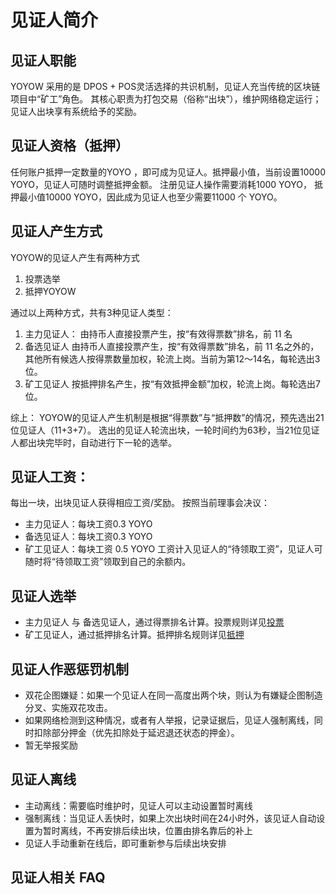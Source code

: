 # 见证人简介

## 见证人职能
YOYOW 采用的是 DPOS + POS灵活选择的共识机制，见证人充当传统的区块链项目中“矿工”角色。
其核心职责为打包交易（俗称“出块”），维护网络稳定运行；
见证人出块享有系统给予的奖励。

## 见证人资格（抵押）
任何账户抵押一定数量的YOYO ，即可成为见证人。抵押最小值，当前设置10000 YOYO，见证人可随时调整抵押金额。
注册见证人操作需要消耗1000 YOYO， 抵押最小值10000 YOYO，因此成为见证人也至少需要11000 个 YOYO。



## 见证人产生方式
YOYOW的见证人产生有两种方式
1. 投票选举
2. 抵押YOYOW

通过以上两种方式，共有3种见证人类型：
1. 主力见证人：
由持币人直接投票产生，按“有效得票数”排名，前 11 名
2. 备选见证人
由持币人直接投票产生，按“有效得票数”排名，前 11 名之外的，其他所有候选人按得票数量加权，轮流上岗。当前为第12～14名，每轮选出3位。
3. 矿工见证人
按抵押排名产生，按“有效抵押金额”加权，轮流上岗。每轮选出7位。

综上： YOYOW的见证人产生机制是根据“得票数”与“抵押数”的情况，预先选出21位见证人（11+3+7）。 选出的见证人轮流出块，一轮时间约为63秒，当21位见证人都出块完毕时，自动进行下一轮的选举。

## 见证人工资：
每出一块，出块见证人获得相应工资/奖励。
按照当前理事会决议：
- 主力见证人：每块工资0.3 YOYO
- 备选见证人：每块工资0.3 YOYO
- 矿工见证人：每块工资 0.5 YOYO
工资计入见证人的“待领取工资”，见证人可随时将“待领取工资”领取到自己的余额内。

## 见证人选举
- 主力见证人 与 备选见证人，通过得票排名计算。投票规则详见[投票](../vote_pledge/vote.html)
- 矿工见证人，通过抵押排名计算。抵押排名规则详见[抵押](../vote_pledge/pledge.html)

## 见证人作恶惩罚机制
- 双花企图嫌疑：如果一个见证人在同一高度出两个块，则认为有嫌疑企图制造分叉、实施双花攻击。
- 如果网络检测到这种情况，或者有人举报，记录证据后，见证人强制离线，同时扣除部分押金（优先扣除处于延迟退还状态的押金）。
- 暂无举报奖励

## 见证人离线
- 主动离线：需要临时维护时，见证人可以主动设置暂时离线
- 强制离线：当见证人丢快时，如果上次出块时间在24小时外，该见证人自动设置为暂时离线，不再安排后续出块，位置由排名靠后的补上
- 见证人手动重新在线后，即可重新参与后续出块安排

## 见证人相关 FAQ